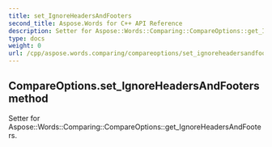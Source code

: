 ```yaml
---
title: set_IgnoreHeadersAndFooters
second_title: Aspose.Words for C++ API Reference
description: Setter for Aspose::Words::Comparing::CompareOptions::get_IgnoreHeadersAndFooters. 
type: docs
weight: 0
url: /cpp/aspose.words.comparing/compareoptions/set_ignoreheadersandfooters/
---
```

## CompareOptions.set_IgnoreHeadersAndFooters method


Setter for Aspose::Words::Comparing::CompareOptions::get_IgnoreHeadersAndFooters. 

